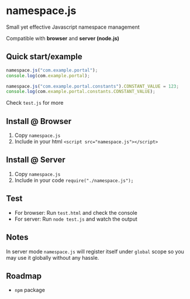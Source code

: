 namespace.js
============

Small yet effective Javascript namespace management

Compatible with **browser** and **server (node.js)**

## Quick start/example
```javascript
namespace.js("com.example.portal");
console.log(com.example.portal);

namespace.js("com.example.portal.constants").CONSTANT_VALUE = 123;
console.log(com.example.portal.constants.CONSTANT_VALUE);
```

Check `test.js` for more

## Install @ Browser
1. Copy `namespace.js`
2. Include in your html `<script src="namespace.js"></script>`

## Install @ Server
1. Copy `namespace.js`
2. Include in your code `require("./namespace.js");`

## Test
* For browser: Run `test.html` and check the console
* For server: Run `node test.js` and watch the output

## Notes
In server mode `namespace.js` will register itself under `global` scope so you may use it globally without any hassle.

## Roadmap
* `npm` package
